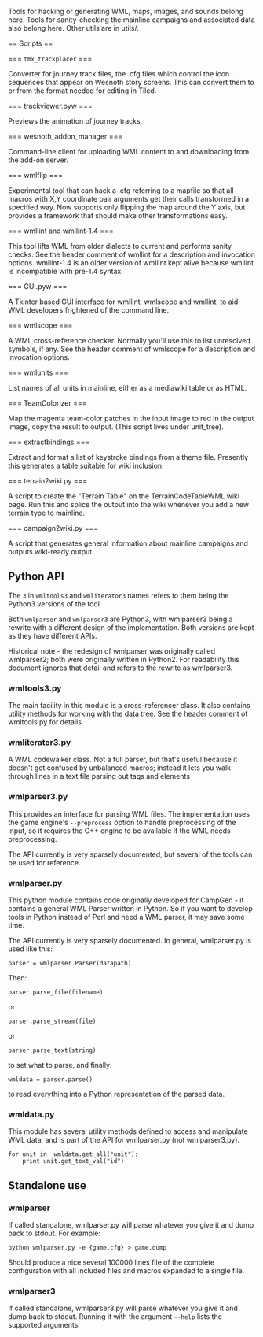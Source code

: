 Tools for hacking or generating WML, maps, images, and sounds belong here.
Tools for sanity-checking the mainline campaigns and associated data
also belong here. Other utils are in utils/.

== Scripts ==

=== `tmx_trackplacer` ===

Converter for journey track files, the .cfg files which control the icon
sequences that appear on Wesnoth story screens. This can convert them to
or from the format needed for editing in Tiled.

=== trackviewer.pyw ===

Previews the animation of journey tracks.

=== wesnoth_addon_manager ===

Command-line client for uploading WML content to and downloading from
the add-on server.

=== wmlflip ===

Experimental tool that can hack a .cfg referring to a mapfile so that
all macros with X,Y coordinate pair arguments get their calls transformed
in a specified way.  Now supports only flipping the map around the Y
axis, but provides a framework that should make other transformations
easy.

=== wmllint and wmllint-1.4 ===

This tool lifts WML from older dialects to current and performs sanity checks.
See the header comment of wmllint for a description and invocation options.
wmllint-1.4 is an older version of wmllint kept alive because wmllint is
incompatible with pre-1.4 syntax.

=== GUI.pyw ===

A Tkinter based GUI interface for wmllint, wmlscope and wmllint, to aid WML
developers frightened of the command line.

=== wmlscope ===

A WML cross-reference checker.  Normally you'll use this to list
unresolved symbols, if any.  See the header comment of wmlscope for a
description and invocation options.

=== wmlunits ===

List names of all units in mainline, either as a mediawiki table or
as HTML.

=== TeamColorizer ===

Map the magenta team-color patches in the input image to red in the
output image, copy the result to output.  (This script lives under
unit_tree).

=== extractbindings ===

Extract and format a list of keystroke bindings from a theme file.
Presently this generates a table suitable for wiki inclusion.

=== terrain2wiki.py ===

A script to create the "Terrain Table" on the TerrainCodeTableWML wiki page.
Run this and splice the output into the wiki whenever you add a new
terrain type to mainline.

=== campaign2wiki.py ===

A script that generates general information about mainline campaigns and
outputs wiki-ready output

Python API
----------

The `3` in `wmltools3` and `wmliterator3` names refers to them being the
Python3 versions of the tool.

Both `wmlparser` and `wmlparser3` are Python3, with wmlparser3 being a rewrite
with a different design of the implementation. Both versions are kept as they
have different APIs.

Historical note - the redesign of wmlparser was originally called wmlparser2;
both were originally written in Python2. For readability this document ignores
that detail and refers to the rewrite as wmlparser3.

### wmltools3.py

The main facility in this module is a cross-referencer class.
It also contains utility methods for working with the data tree.
See the header comment of wmltools.py for details

### wmliterator3.py

A WML codewalker class.  Not a full parser, but that's useful because
it doesn't get confused by unbalanced macros; instead it lets you
walk through lines in a text file parsing out tags and elements

### wmlparser3.py

This provides an interface for parsing WML files. The implementation uses the
game engine's `--preprocess` option to handle preprocessing of the input, so
it requires the C++ engine to be available if the WML needs preprocessing.

The API currently is very sparsely documented, but several of the tools can be
used for reference.

### wmlparser.py

This python module contains code originally developed for CampGen - it contains
a general WML Parser written in Python. So if you want to develop tools in
Python instead of Perl and need a WML parser, it may save some time.

The API currently is very sparsely documented. In general, wmlparser.py
is used like this:

    parser = wmlparser.Parser(datapath)

Then:

    parser.parse_file(filename)

or

    parser.parse_stream(file)

or

    parser.parse_text(string)

to set what to parse, and finally:

    wmldata = parser.parse()

to read everything into a Python representation of the parsed data.

### wmldata.py

This module has several utility methods defined to access and manipulate
WML data, and is part of the API for wmlparser.py (not wmlparser3.py).

    for unit in  wmldata.get_all("unit"):
        print unit.get_text_val("id")

Standalone use
--------------

### wmlparser

If called standalone, wmlparser.py will parse whatever you give it and
dump back to stdout. For example:

    python wmlparser.py -e {game.cfg} > game.dump

Should produce a nice several 100000 lines file of the complete configuration
with all included files and macros expanded to a single file.

### wmlparser3

If called standalone, wmlparser3.py will parse whatever you give it and
dump back to stdout. Running it with the argument `--help` lists the supported
arguments.
